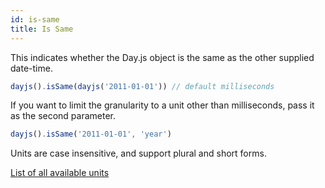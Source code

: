 ```yaml
---
id: is-same
title: Is Same
---
```


This indicates whether the Day.js object is the same as the other supplied date-time.

```js
dayjs().isSame(dayjs('2011-01-01')) // default milliseconds
```
If you want to limit the granularity to a unit other than milliseconds, pass it as the second parameter.

```js
dayjs().isSame('2011-01-01', 'year')
```

Units are case insensitive, and support plural and short forms.

[List of all available units](../get-set/get#list-of-all-available-units)

